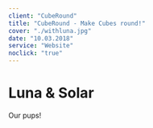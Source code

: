 ```yaml
---
client: "CubeRound"
title: "CubeRound - Make Cubes round!"
cover: "./withluna.jpg"
date: "10.03.2018"
service: "Website"
noclick: "true"
---
```

# Luna & Solar

Our pups!
